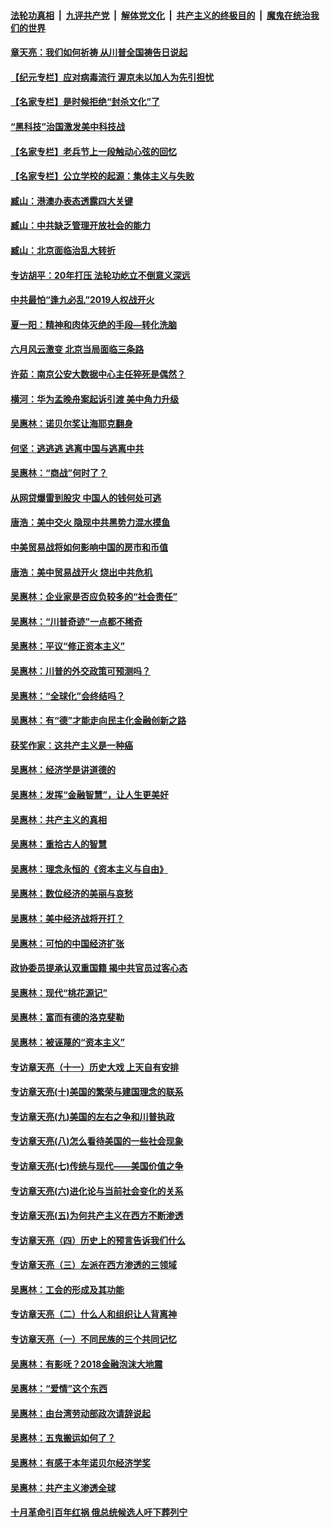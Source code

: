 

####  [法轮功真相](../../../../basic/blob/master/README.md?t=04210131) &nbsp;|&nbsp; [九评共产党](../../../../9ping.md/blob/master/README.md?t=04210131) &nbsp;|&nbsp; [解体党文化](../../../../jtdwh.md/blob/master/README.md?t=04210131)  &nbsp;|&nbsp; [共产主义的终极目的](../../../../gczydzjmd.md/blob/master/README.md?t=04210131) &nbsp;|&nbsp; [魔鬼在统治我们的世界](../../../../mgztzwmdsj.md/blob/master/README.md?t=04210131) 

#### [章天亮：我们如何祈祷 从川普全国祷告日说起](../pages/nsc423/n11944627.md?t=04210131) 

#### [【纪元专栏】应对病毒流行 渥京未以加人为先引担忧](../pages/nsc423/n11875714.md?t=04210131) 

#### [【名家专栏】是时候拒绝“封杀文化”了](../pages/nsc423/n11814093.md?t=04210131) 

#### [“黑科技”治国激发美中科技战](../pages/nsc423/n11638056.md?t=04210131) 

#### [【名家专栏】老兵节上一段触动心弦的回忆](../pages/nsc423/n11646016.md?t=04210131) 

#### [【名家专栏】公立学校的起源：集体主义与失败](../pages/nsc423/n11601833.md?t=04210131) 

#### [臧山：港澳办表态透露四大关键](../pages/nsc423/n11421628.md?t=04210131) 

#### [臧山：中共缺乏管理开放社会的能力](../pages/nsc423/n11407457.md?t=04210131) 

#### [臧山：北京面临治乱大转折](../pages/nsc423/n11406895.md?t=04210131) 

#### [专访胡平：20年打压 法轮功屹立不倒意义深远](../pages/nsc423/n11398800.md?t=04210131) 

#### [中共最怕“逢九必乱”2019人权战开火](../pages/nsc423/n11385248.md?t=04210131) 

#### [夏一阳：精神和肉体灭绝的手段—转化洗脑](../pages/nsc423/n11368250.md?t=04210131) 

#### [六月风云激变 北京当局面临三条路](../pages/nsc423/n11313668.md?t=04210131) 

#### [许茹：南京公安大数据中心主任猝死是偶然？](../pages/nsc423/n11064744.md?t=04210131) 

#### [横河：华为孟晚舟案起诉引渡 美中角力升级](../pages/nsc423/n11027230.md?t=04210131) 

#### [吴惠林：诺贝尔奖让海耶克翻身](../pages/nsc423/n10890049.md?t=04210131) 

#### [何坚：逃逃逃 逃离中国与逃离中共](../pages/nsc423/n10592891.md?t=04210131) 

#### [吴惠林：“商战”何时了？](../pages/nsc423/n10573558.md?t=04210131) 

#### [从网贷爆雷到股灾 中国人的钱何处可逃](../pages/nsc423/n10572800.md?t=04210131) 

#### [唐浩：美中交火 隐现中共黑势力混水摸鱼](../pages/nsc423/n10544040.md?t=04210131) 

#### [中美贸易战将如何影响中国的房市和币值](../pages/nsc423/n10543697.md?t=04210131) 

#### [唐浩：美中贸易战开火 烧出中共危机](../pages/nsc423/n10540126.md?t=04210131) 

#### [吴惠林：企业家是否应负较多的“社会责任”](../pages/nsc423/n10535022.md?t=04210131) 

#### [吴惠林：“川普奇迹”一点都不稀奇](../pages/nsc423/n10512808.md?t=04210131) 

#### [吴惠林：平议“修正资本主义”](../pages/nsc423/n10495724.md?t=04210131) 

#### [吴惠林：川普的外交政策可预测吗？](../pages/nsc423/n10462387.md?t=04210131) 

#### [吴惠林：“全球化”会终结吗？](../pages/nsc423/n10452838.md?t=04210131) 

#### [吴惠林：有“德”才能走向民主化金融创新之路](../pages/nsc423/n10432292.md?t=04210131) 

#### [获奖作家：这共产主义是一种癌](../pages/nsc423/n10431541.md?t=04210131) 

#### [吴惠林：经济学是讲道德的](../pages/nsc423/n10398014.md?t=04210131) 

#### [吴惠林：发挥“金融智慧”，让人生更美好](../pages/nsc423/n10375019.md?t=04210131) 

#### [吴惠林：共产主义的真相](../pages/nsc423/n10351394.md?t=04210131) 

#### [吴惠林：重拾古人的智慧](../pages/nsc423/n10337691.md?t=04210131) 

#### [吴惠林：理念永恒的《资本主义与自由》](../pages/nsc423/n10316274.md?t=04210131) 

#### [吴惠林：数位经济的美丽与哀愁](../pages/nsc423/n10292946.md?t=04210131) 

#### [吴惠林：美中经济战将开打？](../pages/nsc423/n10258825.md?t=04210131) 

#### [吴惠林：可怕的中国经济扩张](../pages/nsc423/n10219147.md?t=04210131) 

#### [政协委员提承认双重国籍 揭中共官员过客心态](../pages/nsc423/n10208809.md?t=04210131) 

#### [吴惠林：现代“桃花源记”](../pages/nsc423/n10185234.md?t=04210131) 

#### [吴惠林：富而有德的洛克斐勒](../pages/nsc423/n10142264.md?t=04210131) 

#### [吴惠林：被诬蔑的“资本主义”](../pages/nsc423/n10124816.md?t=04210131) 

#### [专访章天亮（十一）历史大戏 上天自有安排](../pages/nsc423/n10094905.md?t=04210131) 

#### [专访章天亮(十)美国的繁荣与建国理念的联系](../pages/nsc423/n10094899.md?t=04210131) 

#### [专访章天亮(九)美国的左右之争和川普执政](../pages/nsc423/n10094889.md?t=04210131) 

#### [专访章天亮(八)怎么看待美国的一些社会现象](../pages/nsc423/n10094857.md?t=04210131) 

#### [专访章天亮(七)传统与现代——美国价值之争](../pages/nsc423/n10093140.md?t=04210131) 

#### [专访章天亮(六)进化论与当前社会变化的关系](../pages/nsc423/n10092036.md?t=04210131) 

#### [专访章天亮(五)为何共产主义在西方不断渗透](../pages/nsc423/n10083620.md?t=04210131) 

#### [专访章天亮（四）历史上的预言告诉我们什么](../pages/nsc423/n10083606.md?t=04210131) 

#### [专访章天亮（三）左派在西方渗透的三领域](../pages/nsc423/n10081115.md?t=04210131) 

#### [吴惠林：工会的形成及其功能](../pages/nsc423/n10080633.md?t=04210131) 

#### [专访章天亮（二）什么人和组织让人背离神](../pages/nsc423/n10076637.md?t=04210131) 

#### [专访章天亮（一）不同民族的三个共同记忆](../pages/nsc423/n10074188.md?t=04210131) 

#### [吴惠林：有影呒？2018金融泡沫大地震](../pages/nsc423/n10040534.md?t=04210131) 

#### [吴惠林：“爱情”这个东西](../pages/nsc423/n10019423.md?t=04210131) 

#### [吴惠林：由台湾劳动部政次请辞说起](../pages/nsc423/n9979679.md?t=04210131) 

#### [吴惠林：五鬼搬运如何了？](../pages/nsc423/n9925338.md?t=04210131) 

#### [吴惠林：有感于本年诺贝尔经济学奖](../pages/nsc423/n9871883.md?t=04210131) 

#### [吴惠林：共产主义渗透全球](../pages/nsc423/n9812748.md?t=04210131) 

#### [十月革命引百年红祸 俄总统候选人吁下葬列宁](../pages/nsc423/n9810182.md?t=04210131) 

